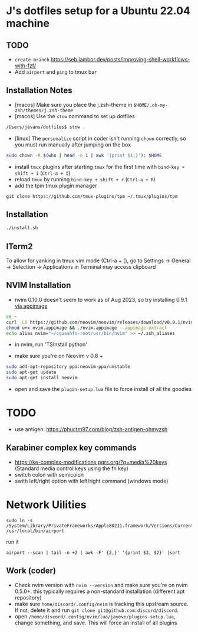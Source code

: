 # J's dotfiles setup for a Ubuntu 22.04 machine

## TODO

- `create-branch` https://seb.jambor.dev/posts/improving-shell-workflows-with-fzf/
- Add `airport` and `ping` to tmux bar

## Installation Notes

- [macos] Make sure you place the j.zsh-theme in `$HOME/.oh-my-zsh/themes/j.zsh-theme`
- [macos] Use the `stow` command to set up dotfiles

```bash
/Users/jevans/dotfiles$ stow .
```

- [linux] The `personalize` script in coder isn't running `chown` correctly, so you must run manually after jumping on the box

```bash
sudo chown -R $(who | head -n 1 | awk '{print $1;}'): $HOME
```

- install `tmux` plugins after starting `tmux` for the first time with `bind-key + shift + i` (`Ctrl-a + I`)
- reload `tmux` by running `bind-key + shift + r` (`Ctrl-a + R`)
- add the tpm tmux plugin manager

```
git clone https://github.com/tmux-plugins/tpm ~/.tmux/plugins/tpm
```

## Installation

```bash
./install.sh
```

## ITerm2

To allow for yanking in tmux vim mode (Ctrl-a + [), go to Settings -> General -> Selection -> Applications in Terminal may access clipboard

## NVIM Installation

- nvim 0.10.0 doesn't seem to work as of Aug 2023, so try installing 0.9.1 [via appimage](https://github.com/neovim/neovim/wiki/Installing-Neovim)

```bash
cd ~
curl -LO https://github.com/neovim/neovim/releases/download/v0.9.1/nvim.appimage
chmod u+x nvim.appimage && ./nvim.appimage --appimage-extract
echo alias nvim="~/squashfs-root/usr/bin/nvim" >> ~/.zsh_aliases
```

- in nvim, run 'TSInstall python'

- make sure you're on Neovim v 0.8 +

```bash
sudo add-apt-repository ppa:neovim-ppa/unstable
sudo apt-get update
sudo apt-get install neovim
```

- open and save the `plugin-setup.lua` file to force install of all the goodies

# TODO

- use antigen: https://phuctm97.com/blog/zsh-antigen-ohmyzsh

## Karabiner complex key commands

- https://ke-complex-modifications.pqrs.org/?q=media%20keys (Standard media control keys using the fn key)
- switch colon with semicolon
- swith left/right option with left/right command (windows mode)

# Network Uilities

```
sudo ln -s /System/Library/PrivateFrameworks/Apple80211.framework/Versions/Current/Resources/airport /usr/local/bin/airport
```

run it

```
airport --scan | tail -n +2 | awk -F' {2,}' '{print $3, $2}' |sort
```

## Work (coder)

- Check nvim version with `nvim --version` and make sure you're on nvim 0.5.0+. this typically requires a non-standard installation (different apt repository)
- make sure `home/discord/.config/nvim` is tracking this upstream source. If not, delete it and run `git clone git@github.com:discord/discord`.
- open `/home/discord/.config/nvim/lua/jayeve/plugins-setup.lua`, change something, and save. This will force an install of all plugins
